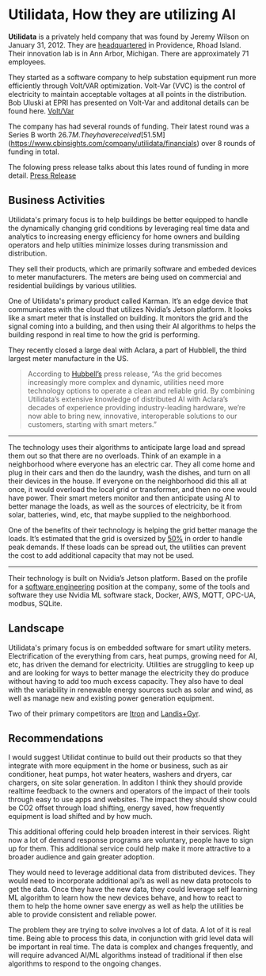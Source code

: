 # Utilidata, How they are utilizing AI

**Utilidata** is a privately held company that was found by Jeremy Wilson on January 31, 2012.  They are [headquartered](https://www.crunchbase.com/organization/utilidata) in Providence, Rhoad Island. Their innovation lab is in Ann Arbor, Michigan.  There are approximately 71 employees.  


They started as a software company to help substation equipment run more efficiently through Volt/VAR optimization.  Volt-Var (VVC) is the control of electricity to maintain acceptable voltages at all points in the distribution.  Bob Uluski at EPRI has presented on Volt-Var and additonal details can be found here. [Volt/Var](https://nwess-archive.ece.uw.edu/2012/talks/uluski.pdf)

The company has had several rounds of funding.  Their latest round was a Series B worth $26.7M.  They have received [$51.5M](https://www.cbinsights.com/company/utilidata/financials) over 8 rounds of funding in total.

The folowing press release talks about this lates round of funding in more detail.  [Press Release](https://www.prnewswire.com/news-releases/utilidata-raises-26-75-million-to-accelerate-the-clean-energy-transition-301477509.html)


## Business Activities

Utilidata's primary focus is to help buildings be better equipped to handle the dynamically changing grid conditions by leveraging real time data and analytics to  increasing energy efficiency for home owners and building operators and help utilties minimize losses during transmission and distribution.

They sell their products, which are primarily software and embeded devices to meter manufacturers.  The meters are being used on commercial and residential buildings by various utilities.

One of Utilidata's primary product called Karman.  It’s an edge device that communicates with the cloud that utilizes Nvidia’s Jetson platform.  It looks like a smart meter that is installed on building.  It monitors the grid and the signal coming into a building, and then using their AI algorithms to helps the building respond in real time to how the grid is performing.

They recently closed a large deal with Aclara, a part of Hubblell, the third largest meter manufacture in the US.

> According to [Hubbell’s](https://hubbell.gcs-web.com/news-releases/news-release-details/aclara-partners-utilidata-bring-distributed-ai-grid-edge) press release, “As the grid becomes increasingly more complex and dynamic, utilities need more technology options to operate a clean and reliable grid. By combining Utilidata’s extensive knowledge of distributed AI with Aclara’s decades of experience providing industry-leading hardware, we’re now able to bring new, innovative, interoperable solutions to our customers, starting with smart meters.”

---

The technology uses their algorithms to anticipate large load and spread them out so that there are no overloads.  Think of an example in a neighborhood where everyone has an electric car.  They all come home and plug in their cars and then do the laundry, wash the dishes, and turn on all their devices in the house.  If everyone on the neighborhood did this all at once, it would overload the local grid or transformer, and then no one would have power.  Their smart meters monitor and then anticipate using AI to better manage the loads, as well as the sources of electricity, be it from solar, batteries, wind, etc, that maybe supplied to the neighborhood.

One of the benefits of their technology is helping the grid better manage the loads.  It’s estimated that the grid is oversized by [50%](https://www.forbes.com/sites/erikkobayashisolomon/2024/04/23/utilidatas-ai-sharpens-the-grids-edge/?sh=42f8ed9178fd) in order to handle peak demands.  If these loads can be spread out, the utilities can prevent the cost to add additional capacity that may not be used.

---

Their technology is built on Nvidia’s Jetson platform.  Based on the profile for a [software engineering](https://utilidata.applytojob.com/apply/mGorRTzUqC/Senior-Software-Engineer-EdgeIoT) position at the company, some of the tools and software they use Nvidia ML software stack, Docker, AWS, MQTT, OPC-UA, modbus, SQLite.

## Landscape

Utilidata's primary focus is on embedded software for smart utility meters.  Electrification of the everything from cars, heat pumps, growing need for AI, etc, has driven the demand for electricity.  Utilities are struggling to keep up and are looking for ways to better manage the electricity they do produce without having to add too much excess capacity.  They also have to deal with the variability in renewable energy sources such as solar and wind, as well as manage new and existing power generation equipment.

Two of their primary competitors are [Itron](https://na.itron.com/) and [Landis+Gyr](https://www.landisgyr.com/).

## Recommendations

I would suggest Utilidat continue to build out their products so that they integrate with more equipment in the home or business, such as air conditioner, heat pumps, hot water heaters, washers and dryers, car chargers, on site solar generation.  In additon I think they should provide realtime feedback to the owners and operators of the impact of their tools through easy to use apps and websites.  The impact they should show could be CO2 offset through load shifting, energy saved, how frequently equipment is load shifted and by how much.

This additional offering could help broaden interest in their services.  Right now a lot of demand response programs are voluntary, people have to sign up for them.  This additional service could help make it more attractive to a broader audience and gain greater adoption.

They would need to leverage additional data from distributed devices.  They would need to incorporate additional api’s as well as new data protocols to get the data.  Once they have the new data, they could leverage self learning ML algorithm to learn how the new devices behave, and how to react to them to help the home owner save energy as well as help the utilities be able to provide consistent and reliable power.

The problem they are trying to solve involves a lot of data.  A lot of it is real time.  Being able to process this data, in conjunction with grid level data will be important in real time.  The data is complex and changes frequently, and will require advanced AI/ML algorithms instead of traditional if then else algorithms to respond to the ongoing changes.

